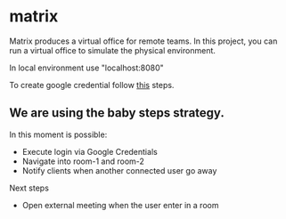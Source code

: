 # matrix

Matrix produces a virtual office for remote teams. In this project, you can run a virtual office to simulate the physical environment.

In local environment use "localhost:8080" 

To create google credential follow [this](https://developers.google.com/identity/sign-in/web/sign-in) steps.

## We are using the baby steps strategy.

In this moment is possible:
- Execute login via Google Credentials
- Navigate into room-1 and room-2
- Notify clients when another connected user go away 

Next steps

- Open external meeting when the user enter in a room
